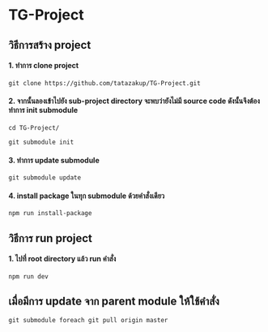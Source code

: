 # TG-Project

## วิธีการสร้าง project
#### 1. ทำการ clone project
```
git clone https://github.com/tatazakup/TG-Project.git
```
#### 2. จากนั้นลองเข้าไปยัง sub-project directory จะพบว่ายังไม่มี source code ดังนั้นจึงต้องทำการ init submodule
```
cd TG-Project/
```
```
git submodule init
```
#### 3. ทำการ update submodule
```
git submodule update
```
#### 4. install package ในทุก submodule ด้วยคำสั่งเดียว
```
npm run install-package
```

## วิธีการ run project
#### 1. ไปที่ root directory แล้ว run คำสั่ง
```
npm run dev
```

## เมื่อมีการ update จาก parent module ให้ใช้คำสั่ง
```
git submodule foreach git pull origin master
```

